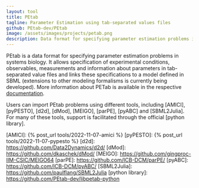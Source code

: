 ```yaml
---
layout: tool
title: PEtab
tagline: Parameter Estimation using tab-separated values files
github: PEtab-dev/PEtab
image: /assets/images/projects/petab.png
description: Data format for specifying parameter estimation problems in systems biology.
---
```


PEtab is a data format for specifying parameter estimation problems in systems
biology. It allows specification of experimental conditions, observables,
measurements and information about parameters in tab-separated value files and
links these specifications to a model defined in SBML (extensions to other
modeling formalisms is currently being developed). More information about PETab
is available in the respective [documentation].

Users can import PEtab problems using different tools, including [AMICI],
[pyPESTO], [d2d], [dMod], [MEIGO], [parPE], [pyABC] and [SBML2Julia]. For many
of these tools, support is facilitated through the official [python library].

[documentation]: https://petab.readthedocs.io/en/latest/
[AMICI]: {% post_url tools/2022-11-07-amici %}
[pyPESTO]: {% post_url tools/2022-11-07-pypesto %}
[d2d]: https://github.com/Data2Dynamics/d2d/
[dMod]: https://github.com/dkaschek/dMod/
[MEIGO]: https://github.com/gingproc-IIM-CSIC/MEIGO64
[parPE]: https://github.com/ICB-DCM/parPE/
[pyABC]: https://github.com/ICB-DCM/pyABC/
[SBML2Julia]: https://github.com/paulflang/SBML2Julia
[python library]: https://github.com/PEtab-dev/libpetab-python
